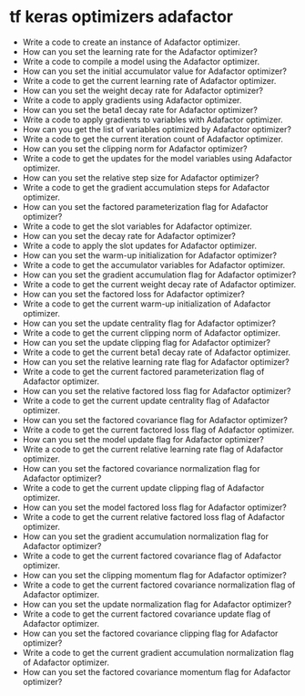 # tf keras optimizers adafactor

- Write a code to create an instance of Adafactor optimizer.
- How can you set the learning rate for the Adafactor optimizer?
- Write a code to compile a model using the Adafactor optimizer.
- How can you set the initial accumulator value for Adafactor optimizer?
- Write a code to get the current learning rate of Adafactor optimizer.
- How can you set the weight decay rate for Adafactor optimizer?
- Write a code to apply gradients using Adafactor optimizer.
- How can you set the beta1 decay rate for Adafactor optimizer?
- Write a code to apply gradients to variables with Adafactor optimizer.
- How can you get the list of variables optimized by Adafactor optimizer?
- Write a code to get the current iteration count of Adafactor optimizer.
- How can you set the clipping norm for Adafactor optimizer?
- Write a code to get the updates for the model variables using Adafactor optimizer.
- How can you set the relative step size for Adafactor optimizer?
- Write a code to get the gradient accumulation steps for Adafactor optimizer.
- How can you set the factored parameterization flag for Adafactor optimizer?
- Write a code to get the slot variables for Adafactor optimizer.
- How can you set the decay rate for Adafactor optimizer?
- Write a code to apply the slot updates for Adafactor optimizer.
- How can you set the warm-up initialization for Adafactor optimizer?
- Write a code to get the accumulator variables for Adafactor optimizer.
- How can you set the gradient accumulation flag for Adafactor optimizer?
- Write a code to get the current weight decay rate of Adafactor optimizer.
- How can you set the factored loss for Adafactor optimizer?
- Write a code to get the current warm-up initialization of Adafactor optimizer.
- How can you set the update centrality flag for Adafactor optimizer?
- Write a code to get the current clipping norm of Adafactor optimizer.
- How can you set the update clipping flag for Adafactor optimizer?
- Write a code to get the current beta1 decay rate of Adafactor optimizer.
- How can you set the relative learning rate flag for Adafactor optimizer?
- Write a code to get the current factored parameterization flag of Adafactor optimizer.
- How can you set the relative factored loss flag for Adafactor optimizer?
- Write a code to get the current update centrality flag of Adafactor optimizer.
- How can you set the factored covariance flag for Adafactor optimizer?
- Write a code to get the current factored loss flag of Adafactor optimizer.
- How can you set the model update flag for Adafactor optimizer?
- Write a code to get the current relative learning rate flag of Adafactor optimizer.
- How can you set the factored covariance normalization flag for Adafactor optimizer?
- Write a code to get the current update clipping flag of Adafactor optimizer.
- How can you set the model factored loss flag for Adafactor optimizer?
- Write a code to get the current relative factored loss flag of Adafactor optimizer.
- How can you set the gradient accumulation normalization flag for Adafactor optimizer?
- Write a code to get the current factored covariance flag of Adafactor optimizer.
- How can you set the clipping momentum flag for Adafactor optimizer?
- Write a code to get the current factored covariance normalization flag of Adafactor optimizer.
- How can you set the update normalization flag for Adafactor optimizer?
- Write a code to get the current factored covariance update flag of Adafactor optimizer.
- How can you set the factored covariance clipping flag for Adafactor optimizer?
- Write a code to get the current gradient accumulation normalization flag of Adafactor optimizer.
- How can you set the factored covariance momentum flag for Adafactor optimizer?